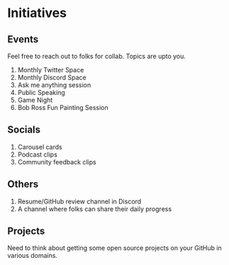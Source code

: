 # Initiatives

## Events
Feel free to reach out to folks for collab. Topics are upto you.
1. Monthly Twitter Space
2. Monthly Discord Space
3. Ask me anything session
4. Public Speaking
5. Game Night
6. Bob Ross Fun Painting Session

## Socials
1. Carousel cards
2. Podcast clips
3. Community feedback clips

## Others
1. Resume/GitHub review channel in Discord
2. A channel where folks can share their daily progress

## Projects
Need to think about getting some open source projects on your GitHub in various domains.
